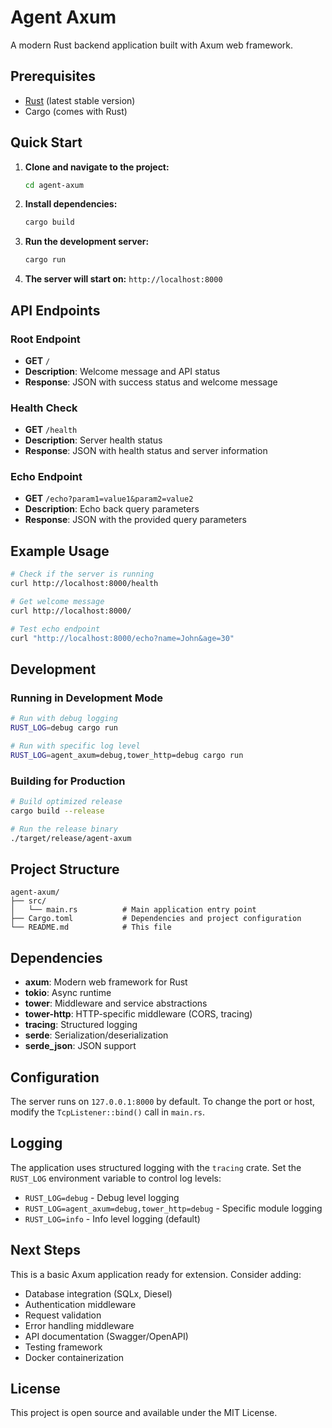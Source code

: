 # Agent Axum

A modern Rust backend application built with Axum web framework.

## Prerequisites

- [Rust](https://rustup.rs/) (latest stable version)
- Cargo (comes with Rust)

## Quick Start

1. **Clone and navigate to the project:**
   ```bash
   cd agent-axum
   ```

2. **Install dependencies:**
   ```bash
   cargo build
   ```

3. **Run the development server:**
   ```bash
   cargo run
   ```

4. **The server will start on:** `http://localhost:8000`

## API Endpoints

### Root Endpoint
- **GET** `/`
- **Description**: Welcome message and API status
- **Response**: JSON with success status and welcome message

### Health Check
- **GET** `/health`
- **Description**: Server health status
- **Response**: JSON with health status and server information

### Echo Endpoint
- **GET** `/echo?param1=value1&param2=value2`
- **Description**: Echo back query parameters
- **Response**: JSON with the provided query parameters

## Example Usage

```bash
# Check if the server is running
curl http://localhost:8000/health

# Get welcome message
curl http://localhost:8000/

# Test echo endpoint
curl "http://localhost:8000/echo?name=John&age=30"
```

## Development

### Running in Development Mode

```bash
# Run with debug logging
RUST_LOG=debug cargo run

# Run with specific log level
RUST_LOG=agent_axum=debug,tower_http=debug cargo run
```

### Building for Production

```bash
# Build optimized release
cargo build --release

# Run the release binary
./target/release/agent-axum
```

## Project Structure

```
agent-axum/
├── src/
│   └── main.rs          # Main application entry point
├── Cargo.toml           # Dependencies and project configuration
└── README.md            # This file
```

## Dependencies

- **axum**: Modern web framework for Rust
- **tokio**: Async runtime
- **tower**: Middleware and service abstractions
- **tower-http**: HTTP-specific middleware (CORS, tracing)
- **tracing**: Structured logging
- **serde**: Serialization/deserialization
- **serde_json**: JSON support

## Configuration

The server runs on `127.0.0.1:8000` by default. To change the port or host, modify the `TcpListener::bind()` call in `main.rs`.

## Logging

The application uses structured logging with the `tracing` crate. Set the `RUST_LOG` environment variable to control log levels:

- `RUST_LOG=debug` - Debug level logging
- `RUST_LOG=agent_axum=debug,tower_http=debug` - Specific module logging
- `RUST_LOG=info` - Info level logging (default)

## Next Steps

This is a basic Axum application ready for extension. Consider adding:

- Database integration (SQLx, Diesel)
- Authentication middleware
- Request validation
- Error handling middleware
- API documentation (Swagger/OpenAPI)
- Testing framework
- Docker containerization

## License

This project is open source and available under the MIT License.
